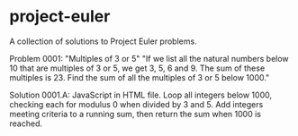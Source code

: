 # project-euler
A collection of solutions to Project Euler problems.

Problem 0001: "Multiples of 3 or 5"
"If we list all the natural numbers below 10 that are multiples of 3 or 5, we get 3, 5, 6 and 9. The sum of these multiples is 23. Find the sum of all the multiples of 3 or 5 below 1000."

Solution 0001.A: JavaScript in HTML file. Loop all integers below 1000, checking each for modulus 0 when divided by 3 and 5. Add integers meeting criteria to a running sum, then return the sum when 1000 is reached.
